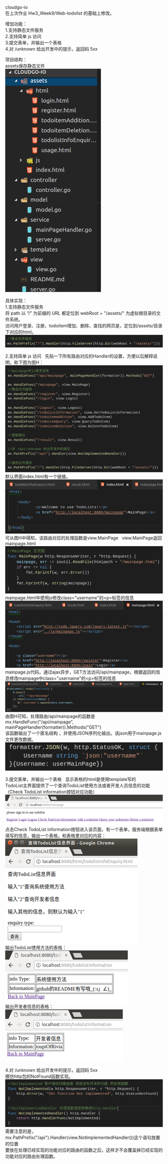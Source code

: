 cloudgo-io  
在上次作业 Hw3_Week9/Web-todolist 的基础上修改。  

增加功能：  
1.支持静态文件服务  
2.支持简单 js 访问  
3.提交表单，并输出一个表格  
4.对 /unknown 给出开发中的提示，返回码 5xx  

项目结构：  
assets保存静态文件  
![](Printscreens/fileStruct.png)  

具体实现：  
1.支持静态文件服务  
将 path 以 “/” 为前缀的 URL 都定位到 webRoot + "/assets/" 为虚拟根目录的文件系统。  
访问用户登录、注册，todoitem增加、删除、查找的网页是，定位到/assets/目录下对应的html。  
![](Printscreens/staticfile.png)  

2.支持简单 js 访问  
先贴一下所有路由对应的Handler的设置，方便以后解释说明，称下图为图H：  
![](Printscreens/allhandler.png)  
默认界面index.html有一个链接。  
![](Printscreens/indexpage.png)  
可从图H中得知，该路由对应的处理函数是view.MainPage   
view.MainPage返回mainpage.html  
![](Printscreens/writeMainpage.png)
mainpage.html中使用js修改class="username"的&lt;p&gt;标签的信息  
![](Printscreens/MainPage.png)
mainpage.js代码，通过ajax异步，GET方法访问/api/mainpage，根据返回的信息修改mainpage中class="username"的&lt;p&gt;标签的信息  
![](Printscreens/mainpagejs.png)
由图H可知，处理路由/api/mainpage的函数是  
mx.HandleFunc("/api/mainpage", mainPageHandler(formatter)).Methods("GET")  
该函数输出了一个匿名结构 ，并使用JSON序列化输出。该json用于mainpage.js文件更改数据。  
![](Printscreens/apitestfunc.png)

3.提交表单，并输出一个表格  
显示表格的html是使用template写的  
TodoList主界面提供了一个查询TodoList使用方法或者开发人员信息的功能（Check TodoList information按钮对应功能）  
![](Printscreens/browsermainpage.png)  
点击Check TodoList information按钮进入该页面，有一个表单，服务端根据表单填写的信息，输出一个表格，和表格里对应的内容：  
![](Printscreens/CheckTodoListinformation.png)  
输出TodoList使用方法的表格：  
![](Printscreens/systemusage.png)  
输出开发者信息的表格：  
![](Printscreens/developerInfo.png)  

4.对 /unknown 给出开发中的提示，返回码 5xx  
模仿http包的NotFound函数实现。  
![](Printscreens/notimplement.png)  
需要注意的是，mx.PathPrefix("/api").Handler(view.NotImplementedHandler())这个语句放置的位置  
要放在处理已经实现的功能对应的路由的函数之后，这样才不会覆盖掉已经实现的功能对应的路由处理函数。
